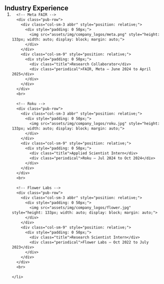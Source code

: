 <h2 id="industry" style="margin: 2px 0px -15px;">Industry Experience</h2>

<div class="publications">
  <ol class="bibliography">
    <li>

      <!-- Meta FAIR -->
      <div class="pub-row">
        <div class="col-sm-3 abbr" style="position: relative;">
          <div style="padding: 0 50px;">
            <img src="assets/img/company_logos/meta.png" style="height: 133px; width: auto; display: block; margin: auto;">
          </div>
        </div>
        <div class="col-sm-9" style="position: relative;">
          <div style="padding: 0 50px;">
            <div class="title">Research Collaborator</div>
            <div class="periodical">FAIR, Meta — June 2024 to April 2025</div>
          </div>
        </div>
      </div>
      <br>

      <!-- Roku -->
      <div class="pub-row">
        <div class="col-sm-3 abbr" style="position: relative;">
          <div style="padding: 0 50px;">
            <img src="assets/img/company_logos/roku.jpg" style="height: 133px; width: auto; display: block; margin: auto;">
          </div>
        </div>
        <div class="col-sm-9" style="position: relative;">
          <div style="padding: 0 50px;">
            <div class="title">Applied Scientist Intern</div>
            <div class="periodical">Roku — Jul 2024 to Oct 2024</div>
          </div>
        </div>
      </div>
      <br>

      <!-- Flower Labs -->
      <div class="pub-row">
        <div class="col-sm-3 abbr" style="position: relative;">
          <div style="padding: 0 50px;">
            <img src="assets/img/company_logos/flower.jpg" style="height: 133px; width: auto; display: block; margin: auto;">
          </div>
        </div>
        <div class="col-sm-9" style="position: relative;">
          <div style="padding: 0 50px;">
            <div class="title">Research Scientist Intern</div>
            <div class="periodical">Flower Labs — Oct 2022 to July 2023</div>
          </div>
        </div>
      </div>
      <br>

    </li>
  </ol>
</div>